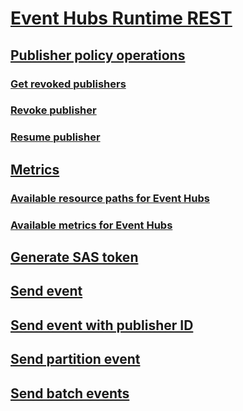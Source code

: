 # [Event Hubs Runtime REST](event-hubs-runtime-rest.md)
## [Publisher policy operations](publisher-policy-operations.md)
### [Get revoked publishers](get-revoked-publishers.md)
### [Revoke publisher](revoke-publisher.md)
### [Resume publisher](resume-publisher.md)
## [Metrics](metrics.md)
### [Available resource paths for Event Hubs](available-resource-paths-for-event-hubs.md)
### [Available metrics for Event Hubs](available-metrics-for-event-hubs.md)
## [Generate SAS token](generate-sas-token.md)
## [Send event](send-event.md)
## [Send event with publisher ID](send-event-with-publisher-id.md)
## [Send partition event](send-partition-event.md)
## [Send batch events](send-batch-events.md)
